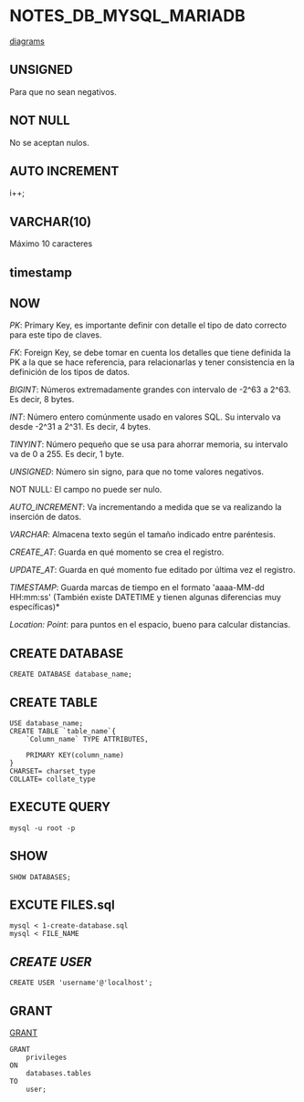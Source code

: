 # NOTES_DB_MYSQL_MARIADB

[diagrams](diagrams.net)

## UNSIGNED
Para que no sean negativos.
## NOT NULL
No se aceptan nulos.
## AUTO INCREMENT
i++;
## VARCHAR(10)
Máximo 10 caracteres
## timestamp
## NOW
*PK*: Primary Key, es importante definir con detalle el tipo de dato correcto para este tipo de claves.

*FK*: Foreign Key, se debe tomar en cuenta los detalles que tiene definida la PK a la que se hace referencia, para relacionarlas y tener consistencia en la definición de los tipos de datos.

*BIGINT*: Números extremadamente grandes con intervalo de -2^63 a 2^63. Es decir, 8 bytes.

*INT*: Número entero comúnmente usado en valores SQL. Su intervalo va desde -2^31 a 2^31. Es decir, 4 bytes.

*TINYINT*: Número pequeño que se usa para ahorrar memoria, su intervalo va de 0 a 255. Es decir, 1 byte.

*UNSIGNED*: Número sin signo, para que no tome valores negativos.

NOT NULL: El campo no puede ser nulo.

*AUTO_INCREMENT*: Va incrementando a medida que se va realizando la inserción de datos.

*VARCHAR*: Almacena texto según el tamaño indicado entre paréntesis.

*CREATE_AT*: Guarda en qué momento se crea el registro.

*UPDATE_AT*: Guarda en qué momento fue editado por última vez el registro.

*TIMESTAMP*: Guarda marcas de tiempo en el formato 'aaaa-MM-dd HH:mm:ss' (También existe DATETIME y tienen algunas diferencias muy específicas)*

*Location: Point*: para puntos en el espacio, bueno para calcular distancias.

## **CREATE DATABASE**
```
CREATE DATABASE database_name;
```
## **CREATE TABLE**
```
USE database_name;
CREATE TABLE `table_name`{
    `Column_name` TYPE ATTRIBUTES,

    PRIMARY KEY(column_name)
}
CHARSET= charset_type
COLLATE= collate_type
```
## **EXECUTE QUERY**
```
mysql -u root -p
```
## **SHOW**
```
SHOW DATABASES;
```
## **EXCUTE FILES.sql**
```
mysql < 1-create-database.sql
mysql < FILE_NAME
```
## ***CREATE USER***
```
CREATE USER 'username'@'localhost';
```
## **GRANT**
[GRANT](https://mariadb.com/kb/en/grant/#grant-option)
```
GRANT
    privileges
ON
    databases.tables
TO
    user;
```